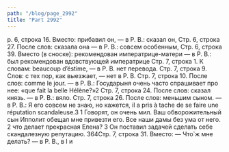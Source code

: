```yaml
---
path: "/blog/page_2992"
title: "Part 2992"
---
```


р. 6, строка 16.
Вместо: прибавил он, — в Р. В.: сказал он,
Стр. 6, строка 27.
После слов: сказала она — в Р. В.: совсем особенным,
Стр. 6, строка 39.
Вместо (в сноске): рекомендован императрице-матери — в Р. В.: был рекомендован вдовствующей императрице
Стр. 7, строка 1.
К словам: beaucoup d’éstime, — в Р. В. нет перевода.
Стр. 7, строка 9.
Слов: с тех пор, как выезжает, — нет в Р. В.
Стр. 7, строка 10.
После слов: comme le jour. — в Р. В.: Государыня очень часто спрашивает про нее: «que fait la belle Hélène?»2
Стр. 7, строка 24.
После слов: сказал князь. — в Р. В.: вяло.
Стр. 7, строка 26.
После слов: меньшим сыном. — в Р. В.: Я его совсем не знаю, но кажется, il a pris à tache de se faire une réputation scandaleuse.3
1 Говорят, он очень мил. Ваш обворожительный сын Ипполит обещал мне привезти его. Все наши дамы без ума от него.
2 что делает прекрасная Елена?
3 Он поставил задачей сделать себе скандалезную репутацию.
364Стр. 7, строка 31.
Вместо: — Что̀ ж мне делать? — в Р. В., в I и

